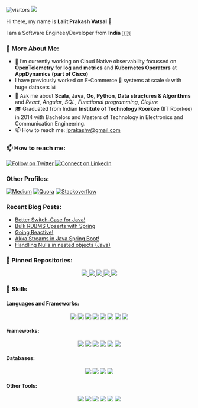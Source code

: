 ![visitors](https://visitor-badge.glitch.me/badge?page_id=lprakashv)
![](https://www.codewars.com/users/lprakashv/badges/small)

Hi there, my name is __Lalit Prakash Vatsal__ 👋

I am a Software Engineer/Developer from __India__ 🇮🇳

### 🧐 More About Me:
- 🔭 I’m currently working on Cloud Native observability focussed on __OpenTelemetry__ for __log__ and __metrics__ and __Kubernetes Operators__ at __AppDynamics (part of Cisco)__
- I have previously worked on E-Commerce 🛒 systems at scale 🌐 with huge datasets 📊
- 💬 Ask me about __Scala__, __Java__, __Go__, __Python__, __Data structures & Algorithms__ and _React_, _Angular_, _SQL_, _Functional programming_, _Clojure_
- 🎓 Graduated from Indian __Institute of Technology Roorkee__ (IIT Roorkee) in 2014 with Bachelors and Masters of Technology in Electronics and Communication Engineering.
- 📫 How to reach me: lprakashv@gmail.com

### 📫 How to reach me:

[![Follow on Twitter](https://img.shields.io/badge/Twitter-1DA1F2?style=for-the-badge&logo=twitter&logoColor=white)](https://twitter.com/lprakashv)
[![Connect on LinkedIn](https://img.shields.io/badge/LinkedIn-0077B5?style=for-the-badge&logo=linkedin&logoColor=white)](https://www.linkedin.com/in/lprakashv/)

### Other Profiles:

[![Medium](https://img.shields.io/badge/Medium-12100E?style=for-the-badge&logo=medium&logoColor=white)](https://medium.com/@lprakashv)
[![Quora](https://img.shields.io/badge/Quora-%23B92B27.svg?&style=for-the-badge&logo=Quora&logoColor=white)](https://www.quora.com/profile/Lalit-Vatsal)
[![Stackoverflow](https://img.shields.io/badge/Stack_Overflow-FE7A16?style=for-the-badge&logo=stack-overflow&logoColor=white)](https://stackoverflow.com/users/4066802/lprakashv)

### Recent Blog Posts:

<!-- BLOG-POST-LIST:START -->
- [Better Switch-Case for Java!](https://lprakashv.medium.com/better-switch-case-for-java-b3b09f14cebc?source=rss-841731c92c5e------2)
- [Bulk RDBMS Upserts with Spring](https://medium.com/analytics-vidhya/bulk-rdbms-upserts-with-spring-506edc9cea19?source=rss-841731c92c5e------2)
- [Going Reactive!](https://medium.com/swlh/going-reactive-f6c22aa10597?source=rss-841731c92c5e------2)
- [Akka Streams in Java Spring Boot!](https://medium.com/analytics-vidhya/akka-streams-in-java-spring-boot-f7749cafb7f5?source=rss-841731c92c5e------2)
- [Handling Nulls in nested objects (Java)](https://medium.com/swlh/handling-nulls-in-nested-objects-java-7079b9413ec9?source=rss-841731c92c5e------2)
<!-- BLOG-POST-LIST:END -->

### 📌 Pinned Repositories:

<div align="center" style="width=auto">
  <a href="https://github.com/lprakashv/patternmatcher4j" align="left">
    <img src="https://github-readme-stats.vercel.app/api/pin/?username=lprakashv&repo=patternmatcher4j&show_owner=true">
  </a>
  <a href="https://github.com/lprakashv/reframe-codenames" align="right">
    <img src="https://github-readme-stats.vercel.app/api/pin/?username=lprakashv&repo=reframe-codenames&show_owner=true">
  </a>
  <a href="https://github.com/lprakashv/cowin-availability-bot-script" align="left">
    <img src="https://github-readme-stats.vercel.app/api/pin/?username=lprakashv&repo=cowin-availability-bot-script&show_owner=true">
  </a>
  <a href="https://github.com/lprakashv/expression-parser" align="right">
    <img src="https://github-readme-stats.vercel.app/api/pin/?username=lprakashv&repo=expression-parser&show_owner=true">
  </a>
  <a href="https://github.com/lprakashv/scala-utils" align="center">
    <img src="https://github-readme-stats.vercel.app/api/pin/?username=lprakashv&repo=scala-utils&show_owner=true">
  </a>
</div>

### 💼 Skills

#### Languages and Frameworks:

<p align="center">
  <img src="https://img.shields.io/badge/Scala-DC322F?style=for-the-badge&logo=scala&logoColor=white">
  <img src="https://img.shields.io/badge/Java-ED8B00?style=for-the-badge&logo=java&logoColor=white">
  <img src="https://img.shields.io/badge/go-%2300ADD8.svg?style=for-the-badge&logo=go&logoColor=white">
  <img src="https://img.shields.io/badge/Python-14354C?style=for-the-badge&logo=python&logoColor=white">
  <img src="https://img.shields.io/badge/JavaScript-F7DF1E?style=for-the-badge&logo=javascript&logoColor=black">
  <img src="https://img.shields.io/badge/typescript-%23007ACC.svg?style=for-the-badge&logo=typescript&logoColor=white">
  <img src="https://img.shields.io/badge/Clojure-%23Clojure.svg?&style=for-the-badge&logo=Clojure&logoColor=white">
  <img src="https://img.shields.io/badge/Shell_Script-121011?style=for-the-badge&logo=gnu-bash&logoColor=white">
</p>

#### Frameworks:

<p align="center">
  <img src="https://img.shields.io/badge/Spring-6DB33F?style=for-the-badge&logo=spring&logoColor=white">
  <img src="https://img.shields.io/badge/Node.js-43853D?style=for-the-badge&logo=node-dot-js&logoColor=white">
  <img src="https://img.shields.io/badge/React-20232A?style=for-the-badge&logo=react&logoColor=61DAFB">
  <img src="https://img.shields.io/badge/angular-%23DD0031.svg?style=for-the-badge&logo=angular&logoColor=white">
  <img src="https://img.shields.io/badge/rxjs-%23B7178C.svg?style=for-the-badge&logo=reactivex&logoColor=white">
  <img src="https://img.shields.io/badge/Flask-000000?style=for-the-badge&logo=flask&logoColor=white">
</p>

#### Databases:

<p align="center">
  <img src="https://img.shields.io/badge/MySQL-00000F?style=for-the-badge&logo=mysql&logoColor=white">
  <img src="https://img.shields.io/badge/PostgreSQL-316192?style=for-the-badge&logo=postgresql&logoColor=white">
  <img src="https://img.shields.io/badge/MongoDB-4EA94B?style=for-the-badge&logo=mongodb&logoColor=white">
  <img src="https://img.shields.io/badge/Microsoft%20SQL%20Sever-CC2927?style=for-the-badge&logo=microsoft%20sql%20server&logoColor=white">
</p>

#### Other Tools:

<p align="center">
  <img src="https://img.shields.io/badge/Apache_Kafka-231F20?style=for-the-badge&logo=apache-kafka&logoColor=white">
  <img src="https://img.shields.io/badge/Docker-2CA5E0?style=for-the-badge&logo=docker&logoColor=white">
  <img src="https://img.shields.io/badge/kubernetes-%23326ce5.svg?style=for-the-badge&logo=kubernetes&logoColor=white">
  <img src="https://img.shields.io/badge/Heroku-430098?style=for-the-badge&logo=heroku&logoColor=white">
  <img src="https://img.shields.io/badge/Git-F05032?style=for-the-badge&logo=git&logoColor=white">
  <img src="https://img.shields.io/badge/Jupyter-F37626.svg?&style=for-the-badge&logo=Jupyter&logoColor=white">
</p>
